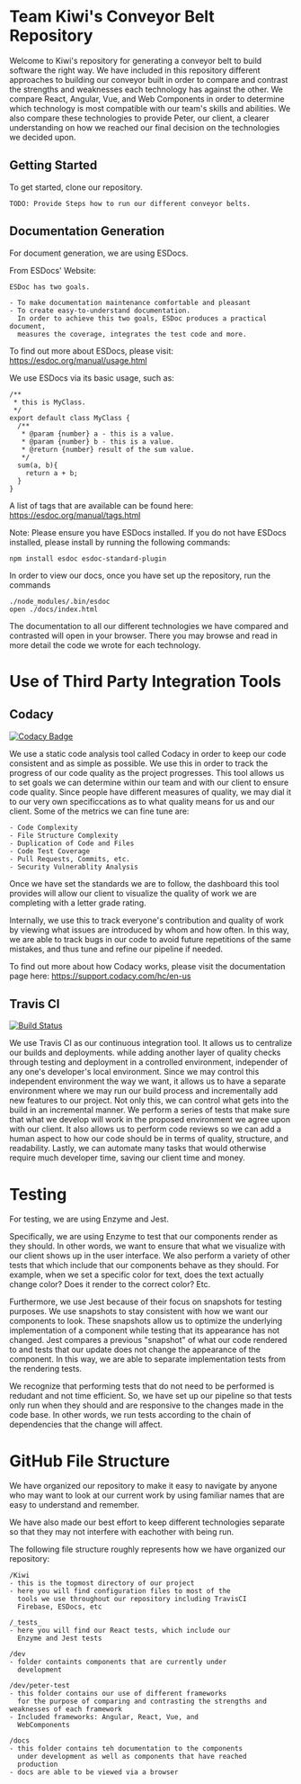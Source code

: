 # Team Kiwi's Conveyor Belt Repository

Welcome to Kiwi's repository for generating a conveyor belt to build software the right way.
We have included in this repository different approaches to building our conveyor built
in order to compare and contrast the strengths and weaknesses each technology has
against the other. We compare React, Angular, Vue, and Web Components in order to determine
which technology is most compatible with our team's skills and abilities. We also compare
these technologies to provide Peter, our client, a clearer understanding on how we reached
our final decision on the technologies we decided upon.

## Getting Started
To get started, clone our repository. 

```
TODO: Provide Steps how to run our different conveyor belts.
```
## Documentation Generation
For document generation, we are using ESDocs.

From ESDocs' Website:
```
ESDoc has two goals.

- To make documentation maintenance comfortable and pleasant
- To create easy-to-understand documentation.
  In order to achieve this two goals, ESDoc produces a practical document, 
  measures the coverage, integrates the test code and more.
```
To find out more about ESDocs, please visit: https://esdoc.org/manual/usage.html

We use ESDocs via its basic usage, such as:
```
/**
 * this is MyClass.
 */
export default class MyClass {
  /**
   * @param {number} a - this is a value.
   * @param {number} b - this is a value.
   * @return {number} result of the sum value.
   */
  sum(a, b){
    return a + b;
  }
}
```
A list of tags that are available can be found here: https://esdoc.org/manual/tags.html

Note: Please ensure you have ESDocs installed. If you do not have ESDocs installed,
please install by running the following commands:
```
npm install esdoc esdoc-standard-plugin
```

In order to view our docs, once you have set up the repository, run the commands
```
./node_modules/.bin/esdoc
open ./docs/index.html
```
The documentation to all our different technologies we have compared and contrasted will open
in your browser. There you may browse and read in more detail the code we wrote for each
technology.

# Use of Third Party Integration Tools

## Codacy
[![Codacy Badge](https://api.codacy.com/project/badge/Grade/8569c562e69145308e896348639cf8b7)](https://app.codacy.com/app/kiwi/kiwi?utm_source=github.com&utm_medium=referral&utm_content=aabadill/kiwi&utm_campaign=badger)

We use a static code analysis tool called Codacy in order to 
keep our code consistent and as simple as possible.
We use this in order to track the progress of our code quality
as the project progresses. This tool allows us to set goals
we can determine within our team and with our client to ensure code quality. Since people have different measures of quality,
we may dial it to our very own specificcations as to what quality means for us and our client. 
Some of the metrics we can fine tune are:

    - Code Complexity
    - File Structure Complexity
    - Duplication of Code and Files
    - Code Test Coverage
    - Pull Requests, Commits, etc.
    - Security Vulnerablity Analysis

Once we have set the standards we are to follow, the dashboard this tool provides will allow our client to visualize the quality of work we are completing with a letter grade rating.

Internally, we use this to track everyone's contribution and quality of work by viewing what issues are introduced by whom and how often. In this way, we are able to track bugs in our code to avoid future repetitions of the same mistakes,
and thus tune and refine our pipeline if needed.

To find out more about how Codacy works, please
visit the documentation page here: https://support.codacy.com/hc/en-us

## Travis CI
[![Build Status](https://travis-ci.org/Kien085/kiwi.svg?branch=master)](https://travis-ci.org/Kien085/kiwi)

We use Travis CI as our continuous integration tool. It allows us to centralize our builds and deployments. while adding another layer of quality checks through testing and deployment
in a controlled environment, independer of any one's developer's
local environment. Since we may control this independent environment the way we want, it allows us to have a separate
environment where we may run our build process and incrementally add new features to our project. Not only this,
we can control what gets into the build in an incremental manner. 
We perform a series of tests that make sure that what we develop will work in the proposed environment we agree
upon with our client. It also allows us to perform code reviews so we can add a human aspect to how our code should
be in terms of quality, structure, and readability. 
Lastly, we can automate many tasks that would otherwise require
much developer time, saving our client time and money.

# Testing

For testing, we are using Enzyme and Jest.

Specifically, we are using Enzyme to test that our
components render as they should. In other words,
we want to ensure that what we visualize with our client
shows up in the user interface. We also perform a variety
of other tests that which include that our components
behave as they should. 
For example, when we set a specific color for text, does the
text actually change color? Does it render to the correct color? Etc.

Furthermore, we use Jest because of their focus on snapshots for testing purposes. We use snapshots to stay consistent
with how we want our components to look. These snapshots allow us to optimize the underlying implementation of a component while testing that its appearance has not changed. Jest compares a previous "snapshot" of what our code rendered to
and tests that our update does not change the appearance of the component. In this way, we are able to separate implementation tests from the rendering tests.

We recognize that performing tests that do not need to be performed is redudant and not time efficient. So, we have
set up our pipeline so that tests only run when they should
and are responsive to the changes made in the code base.
In other words, we run tests according to the chain of
dependencies that the change will affect.

# GitHub File Structure

We have organized our repository to make it easy to navigate
by anyone who may want to look at our current work by using
familiar names that are easy to understand and remember.

We have also made our best effort to keep different technologies separate so that they may not interfere with eachother with being run.

The following file structure roughly represents how we have organized our repository:

    /Kiwi
    - this is the topmost directory of our project
    - here you will find configuration files to most of the
      tools we use throughout our repository including TravisCI
      Firebase, ESDocs, etc

    /_tests_
    - here you will find our React tests, which include our
      Enzyme and Jest tests

    /dev
    - folder containts components that are currently under
      development

    /dev/peter-test
    - this folder contains our use of different frameworks
      for the purpose of comparing and contrasting the strengths and weaknesses of each framework
    - Included frameworks: Angular, React, Vue, and 
      WebComponents

    /docs
    - this folder contains teh documentation to the components
      under development as well as components that have reached
      production
    - docs are able to be viewed via a browser




